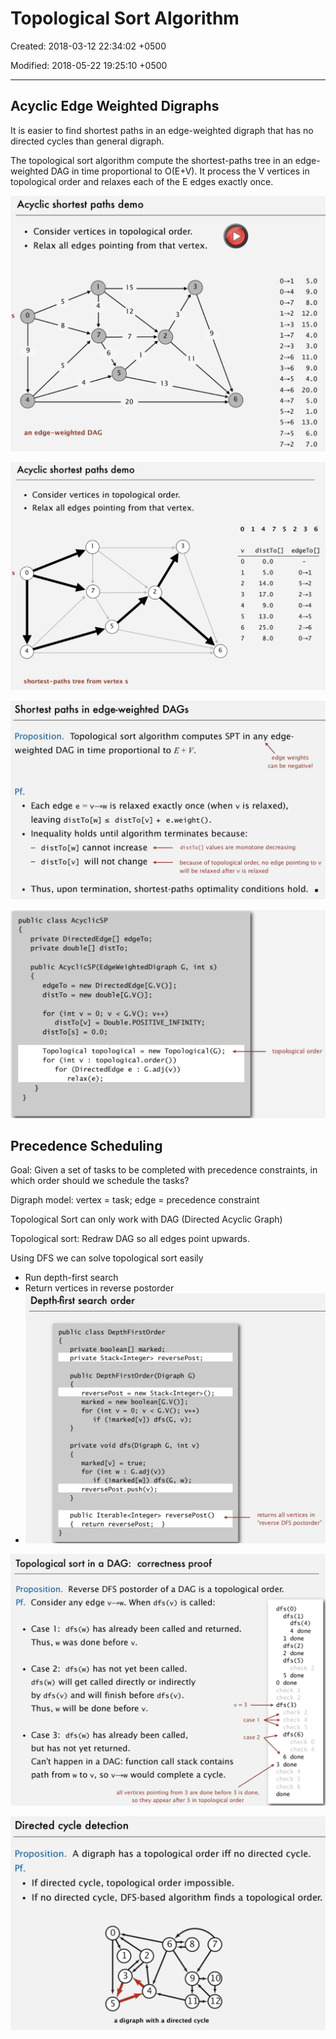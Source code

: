 # Topological Sort Algorithm

Created: 2018-03-12 22:34:02 +0500

Modified: 2018-05-22 19:25:10 +0500

---

## Acyclic Edge Weighted Digraphs

It is easier to find shortest paths in an edge-weighted digraph that has no directed cycles than general digraph.

The topological sort algorithm compute the shortest-paths tree in an edge-weighted DAG in time proportional to O(E+V). It process the V vertices in topological order and relaxes each of the E edges exactly once.

![image](media/Topological-Sort-Algorithm-image1.png)

![image](media/Topological-Sort-Algorithm-image2.png)

![image](media/Topological-Sort-Algorithm-image3.png)

![image](media/Topological-Sort-Algorithm-image4.png)

## Precedence Scheduling

Goal: Given a set of tasks to be completed with precedence constraints, in which order should we schedule the tasks?

Digraph model: vertex = task; edge = precedence constraint

Topological Sort can only work with DAG (Directed Acyclic Graph)

Topological sort: Redraw DAG so all edges point upwards.

Using DFS we can solve topological sort easily
-   Run depth-first search
-   Return vertices in reverse postorder
-   ![image](media/Topological-Sort-Algorithm-image5.png)

![image](media/Topological-Sort-Algorithm-image6.png)

![image](media/Topological-Sort-Algorithm-image7.png)
